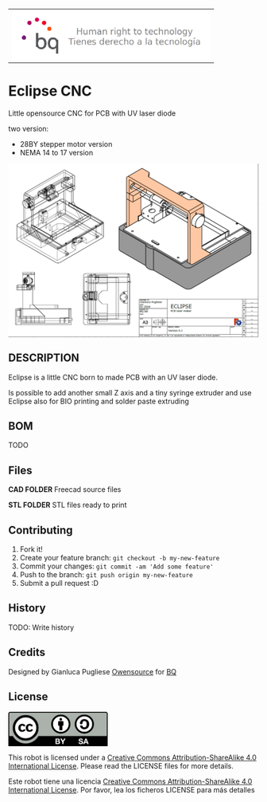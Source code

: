 <table>
<tr>
<td>
<img src="images/bq-logo-human-right-technology.png" width="400" align="center">
</td>
</tr>
</table>

# Eclipse CNC 


Little opensource CNC for PCB with UV laser diode  

two version:

- 28BY stepper motor version
- NEMA 14 to 17 version



<td>
<img src="images/eclipse28BY.png" width="800" align="center">
</td>


## DESCRIPTION
Eclipse is a little CNC born to made PCB with an UV laser diode.

Is possible to add another small Z axis and a tiny syringe extruder and use Eclipse also for BIO printing and solder paste extruding 


## BOM
TODO

## Files
**CAD FOLDER**  Freecad source files

**STL FOLDER**  STL files ready to print



## Contributing
1. Fork it!
2. Create your feature branch: `git checkout -b my-new-feature`
3. Commit your changes: `git commit -am 'Add some feature'`
4. Push to the branch: `git push origin my-new-feature`
5. Submit a pull request :D
## History
TODO: Write history
## Credits


Designed by Gianluca Pugliese [Owensource](https://www.owensource.com) for [BQ](https://www.bq.com)




## License
<img src="images/by-sa.png" width="200" align = "center">

This robot is licensed under a [Creative Commons Attribution-ShareAlike 4.0 International License](http://creativecommons.org/licenses/by-sa/4.0/). Please read the LICENSE files for more details.

Este robot tiene una licencia [Creative Commons Attribution-ShareAlike 4.0 International License](http://creativecommons.org/licenses/by-sa/4.0/). Por favor, lea los ficheros LICENSE para más detalles
